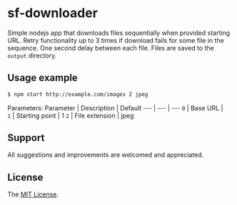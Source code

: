 
# sf-downloader
Simple nodejs app that downloads files sequentially when provided starting URL.
Retry functionality up to 3 times if download fails for some file in the sequence.
One second delay between each file.
Files are saved to the `output` directory.

## Usage example
```bash
$ npm start http://example.com/images 2 jpeg
```
Parameters:
Parameter | Description | Default
--- | --- | --- 
`0` | Base URL |  
`1` | Starting point | 1
`2` | File extension | jpeg


## Support
All suggestions and improvements are welcomed and appreciated.


## License
The [MIT License](https://github.com/seidme/sf-downloader/blob/master/LICENSE).
